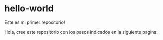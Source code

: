 # hello-world

Este es mi primer repositorio!

Hola, cree este repositorio con los pasos indicados en la siguiente pagina:
